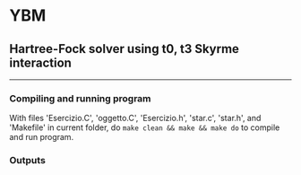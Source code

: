 # YBM
## Hartree-Fock solver using t0, t3 Skyrme interaction

---

### Compiling and running program
With files 'Esercizio.C', 'oggetto.C', 'Esercizio.h', 'star.c', 'star.h', and 'Makefile' in current folder, do
`make clean && make && make do`
to compile and run program.

### Outputs
    
